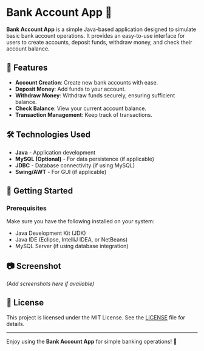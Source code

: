 # Bank Account App 🏦

**Bank Account App** is a simple Java-based application designed to simulate basic bank account operations. It provides an easy-to-use interface for users to create accounts, deposit funds, withdraw money, and check their account balance.

## 🚀 Features
- **Account Creation**: Create new bank accounts with ease.
- **Deposit Money**: Add funds to your account.
- **Withdraw Money**: Withdraw funds securely, ensuring sufficient balance.
- **Check Balance**: View your current account balance.
- **Transaction Management**: Keep track of transactions.

## 🛠️ Technologies Used
- **Java** - Application development
- **MySQL (Optional)** - For data persistence (if applicable)
- **JDBC** - Database connectivity (if using MySQL)
- **Swing/AWT** - For GUI (if applicable)

## 🚀 Getting Started

### Prerequisites
Make sure you have the following installed on your system:
- Java Development Kit (JDK)
- Java IDE (Eclipse, IntelliJ IDEA, or NetBeans)
- MySQL Server (if using database integration)

## 📷 Screenshot
*(Add screenshots here if available)*


## 📜 License
This project is licensed under the MIT License. See the [LICENSE](LICENSE) file for details.

---

Enjoy using the **Bank Account App** for simple banking operations! 🚀

